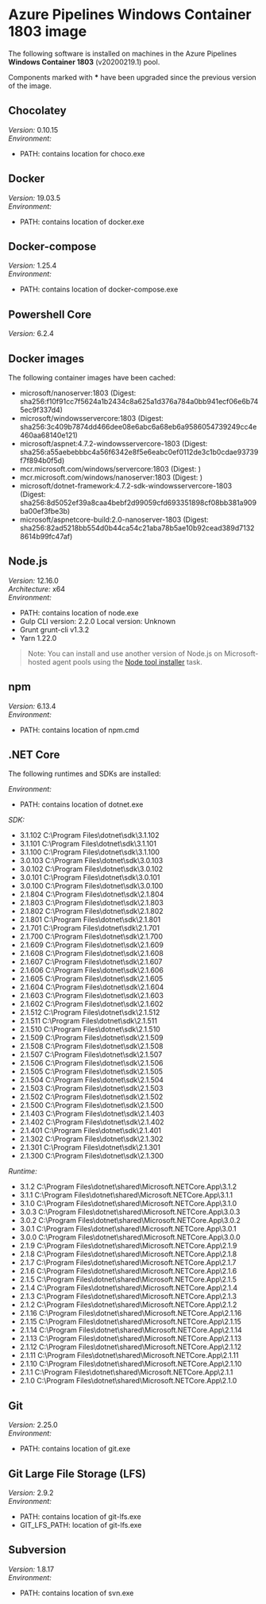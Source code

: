 # Azure Pipelines Windows Container 1803 image

The following software is installed on machines in the Azure Pipelines **Windows Container 1803** (v20200219.1) pool.

Components marked with **\*** have been upgraded since the previous version of the image.


## Chocolatey

_Version:_ 0.10.15<br/>
_Environment:_
* PATH: contains location for choco.exe

## Docker

_Version:_ 19.03.5<br/>
_Environment:_
* PATH: contains location of docker.exe

## Docker-compose

_Version:_ 1.25.4<br/>
_Environment:_
* PATH: contains location of docker-compose.exe

## Powershell Core

_Version:_ 6.2.4<br/>

## Docker images

The following container images have been cached:
* microsoft/nanoserver:1803 (Digest: sha256:f10f91cc7f5624a1b2434c8a625a1d376a784a0bb941ecf06e6b745ec9f337d4)
* microsoft/windowsservercore:1803 (Digest: sha256:3c409b7874dd466dee08e6abc6a68eb6a9586054739249cc4e460aa68140e121)
* microsoft/aspnet:4.7.2-windowsservercore-1803 (Digest: sha256:a55aebebbbc4a56f6342e8f5e6eabc0ef0112de3c1b0cdae93739f7f894b0f5d)
* mcr.microsoft.com/windows/servercore:1803 (Digest: <none>)
* mcr.microsoft.com/windows/nanoserver:1803 (Digest: <none>)
* microsoft/dotnet-framework:4.7.2-sdk-windowsservercore-1803 (Digest: sha256:8d5052ef39a8caa4bebf2d99059cfd693351898cf08bb381a909ba00ef3fbe3b)
* microsoft/aspnetcore-build:2.0-nanoserver-1803 (Digest: sha256:82ad5218bb554d0b44ca54c21aba78b5ae10b92cead389d71328614b99fc47af)

## Node.js

_Version:_ 12.16.0<br/>
_Architecture:_ x64<br/>
_Environment:_
* PATH: contains location of node.exe<br/>
* Gulp CLI version: 2.2.0 Local version: Unknown<br/>
* Grunt grunt-cli v1.3.2<br/>
* Yarn 1.22.0<br/>

> Note: You can install and use another version of Node.js on Microsoft-hosted agent pools using the [Node tool installer](https://docs.microsoft.com/vsts/pipelines/tasks/tool/node-js) task.

## npm

_Version:_ 6.13.4<br/>
_Environment:_
* PATH: contains location of npm.cmd

## .NET Core

The following runtimes and SDKs are installed:

_Environment:_
* PATH: contains location of dotnet.exe

_SDK:_
* 3.1.102 C:\Program Files\dotnet\sdk\3.1.102
* 3.1.101 C:\Program Files\dotnet\sdk\3.1.101
* 3.1.100 C:\Program Files\dotnet\sdk\3.1.100
* 3.0.103 C:\Program Files\dotnet\sdk\3.0.103
* 3.0.102 C:\Program Files\dotnet\sdk\3.0.102
* 3.0.101 C:\Program Files\dotnet\sdk\3.0.101
* 3.0.100 C:\Program Files\dotnet\sdk\3.0.100
* 2.1.804 C:\Program Files\dotnet\sdk\2.1.804
* 2.1.803 C:\Program Files\dotnet\sdk\2.1.803
* 2.1.802 C:\Program Files\dotnet\sdk\2.1.802
* 2.1.801 C:\Program Files\dotnet\sdk\2.1.801
* 2.1.701 C:\Program Files\dotnet\sdk\2.1.701
* 2.1.700 C:\Program Files\dotnet\sdk\2.1.700
* 2.1.609 C:\Program Files\dotnet\sdk\2.1.609
* 2.1.608 C:\Program Files\dotnet\sdk\2.1.608
* 2.1.607 C:\Program Files\dotnet\sdk\2.1.607
* 2.1.606 C:\Program Files\dotnet\sdk\2.1.606
* 2.1.605 C:\Program Files\dotnet\sdk\2.1.605
* 2.1.604 C:\Program Files\dotnet\sdk\2.1.604
* 2.1.603 C:\Program Files\dotnet\sdk\2.1.603
* 2.1.602 C:\Program Files\dotnet\sdk\2.1.602
* 2.1.512 C:\Program Files\dotnet\sdk\2.1.512
* 2.1.511 C:\Program Files\dotnet\sdk\2.1.511
* 2.1.510 C:\Program Files\dotnet\sdk\2.1.510
* 2.1.509 C:\Program Files\dotnet\sdk\2.1.509
* 2.1.508 C:\Program Files\dotnet\sdk\2.1.508
* 2.1.507 C:\Program Files\dotnet\sdk\2.1.507
* 2.1.506 C:\Program Files\dotnet\sdk\2.1.506
* 2.1.505 C:\Program Files\dotnet\sdk\2.1.505
* 2.1.504 C:\Program Files\dotnet\sdk\2.1.504
* 2.1.503 C:\Program Files\dotnet\sdk\2.1.503
* 2.1.502 C:\Program Files\dotnet\sdk\2.1.502
* 2.1.500 C:\Program Files\dotnet\sdk\2.1.500
* 2.1.403 C:\Program Files\dotnet\sdk\2.1.403
* 2.1.402 C:\Program Files\dotnet\sdk\2.1.402
* 2.1.401 C:\Program Files\dotnet\sdk\2.1.401
* 2.1.302 C:\Program Files\dotnet\sdk\2.1.302
* 2.1.301 C:\Program Files\dotnet\sdk\2.1.301
* 2.1.300 C:\Program Files\dotnet\sdk\2.1.300

_Runtime:_
* 3.1.2 C:\Program Files\dotnet\shared\Microsoft.NETCore.App\3.1.2
* 3.1.1 C:\Program Files\dotnet\shared\Microsoft.NETCore.App\3.1.1
* 3.1.0 C:\Program Files\dotnet\shared\Microsoft.NETCore.App\3.1.0
* 3.0.3 C:\Program Files\dotnet\shared\Microsoft.NETCore.App\3.0.3
* 3.0.2 C:\Program Files\dotnet\shared\Microsoft.NETCore.App\3.0.2
* 3.0.1 C:\Program Files\dotnet\shared\Microsoft.NETCore.App\3.0.1
* 3.0.0 C:\Program Files\dotnet\shared\Microsoft.NETCore.App\3.0.0
* 2.1.9 C:\Program Files\dotnet\shared\Microsoft.NETCore.App\2.1.9
* 2.1.8 C:\Program Files\dotnet\shared\Microsoft.NETCore.App\2.1.8
* 2.1.7 C:\Program Files\dotnet\shared\Microsoft.NETCore.App\2.1.7
* 2.1.6 C:\Program Files\dotnet\shared\Microsoft.NETCore.App\2.1.6
* 2.1.5 C:\Program Files\dotnet\shared\Microsoft.NETCore.App\2.1.5
* 2.1.4 C:\Program Files\dotnet\shared\Microsoft.NETCore.App\2.1.4
* 2.1.3 C:\Program Files\dotnet\shared\Microsoft.NETCore.App\2.1.3
* 2.1.2 C:\Program Files\dotnet\shared\Microsoft.NETCore.App\2.1.2
* 2.1.16 C:\Program Files\dotnet\shared\Microsoft.NETCore.App\2.1.16
* 2.1.15 C:\Program Files\dotnet\shared\Microsoft.NETCore.App\2.1.15
* 2.1.14 C:\Program Files\dotnet\shared\Microsoft.NETCore.App\2.1.14
* 2.1.13 C:\Program Files\dotnet\shared\Microsoft.NETCore.App\2.1.13
* 2.1.12 C:\Program Files\dotnet\shared\Microsoft.NETCore.App\2.1.12
* 2.1.11 C:\Program Files\dotnet\shared\Microsoft.NETCore.App\2.1.11
* 2.1.10 C:\Program Files\dotnet\shared\Microsoft.NETCore.App\2.1.10
* 2.1.1 C:\Program Files\dotnet\shared\Microsoft.NETCore.App\2.1.1
* 2.1.0 C:\Program Files\dotnet\shared\Microsoft.NETCore.App\2.1.0

## Git

_Version:_ 2.25.0<br/>
_Environment:_
* PATH: contains location of git.exe

## Git Large File Storage (LFS)

_Version:_ 2.9.2<br/>
_Environment:_
* PATH: contains location of git-lfs.exe
* GIT_LFS_PATH: location of git-lfs.exe

## Subversion

_Version:_ 1.8.17<br/>
_Environment:_
* PATH: contains location of svn.exe
